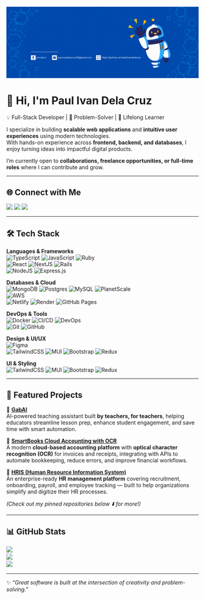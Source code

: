 ![@paulivandelacruz](https://raw.githubusercontent.com/paulivandelacruz/paulivandelacruz/main/assets/1.gif)

# 👋 Hi, I'm Paul Ivan Dela Cruz  

💡 Full-Stack Developer | 🚀 Problem-Solver | 🎯 Lifelong Learner  

I specialize in building **scalable web applications** and **intuitive user experiences** using modern technologies.  
With hands-on experience across **frontend, backend, and databases**, I enjoy turning ideas into impactful digital products.  

I’m currently open to **collaborations, freelance opportunities, or full-time roles** where I can contribute and grow.  

---

## 🌐 Connect with Me
<a href="https://linkedin.com/in/paul-ivan-dela-cruz-806788241"><img src="https://img.shields.io/badge/LinkedIn-%230077B5.svg?&style=for-the-badge&logo=linkedin&logoColor=white"></a>
<a href="https://instagram.com/_paulivan.dev"><img src="https://img.shields.io/badge/Instagram-%23E4405F.svg?&style=for-the-badge&logo=instagram&logoColor=white"></a>
<a href="https://facebook.com/plvndlcrz"><img src="https://img.shields.io/badge/Facebook-%231877F2.svg?&style=for-the-badge&logo=facebook&logoColor=white"></a>  

---

## 🛠️ Tech Stack

**Languages & Frameworks**  
![TypeScript](https://img.shields.io/badge/typescript-%23007ACC.svg?style=for-the-badge&logo=typescript&logoColor=white) 
![JavaScript](https://img.shields.io/badge/javascript-%23323330.svg?style=for-the-badge&logo=javascript&logoColor=%23F7DF1E) 
![Ruby](https://img.shields.io/badge/ruby-%23CC342D.svg?style=for-the-badge&logo=ruby&logoColor=white)  
![React](https://img.shields.io/badge/react-%2320232a.svg?style=for-the-badge&logo=react&logoColor=%2361DAFB) 
![NextJS](https://img.shields.io/badge/next.js-black?style=for-the-badge&logo=next.js&logoColor=white) 
![Rails](https://img.shields.io/badge/rails-%23CC0000.svg?style=for-the-badge&logo=ruby-on-rails&logoColor=white)  
![NodeJS](https://img.shields.io/badge/node.js-6DA55F?style=for-the-badge&logo=node.js&logoColor=white) 
![Express.js](https://img.shields.io/badge/express.js-%23404d59.svg?style=for-the-badge&logo=express&logoColor=%2361DAFB)  

**Databases & Cloud**  
![MongoDB](https://img.shields.io/badge/MongoDB-%234ea94b.svg?style=for-the-badge&logo=mongodb&logoColor=white) 
![Postgres](https://img.shields.io/badge/postgres-%23316192.svg?style=for-the-badge&logo=postgresql&logoColor=white) 
![MySQL](https://img.shields.io/badge/mysql-%2300f.svg?style=for-the-badge&logo=mysql&logoColor=white) 
![PlanetScale](https://img.shields.io/badge/planetscale-%23000000.svg?style=for-the-badge&logo=planetscale&logoColor=white)  
![AWS](https://img.shields.io/badge/AWS-%23FF9900.svg?style=for-the-badge&logo=amazon-aws&logoColor=white)  
![Netlify](https://img.shields.io/badge/netlify-%23000000.svg?style=for-the-badge&logo=netlify&logoColor=#00C7B7) 
![Render](https://img.shields.io/badge/render-%46E3B7.svg?style=for-the-badge&logo=render&logoColor=white) 
![GitHub Pages](https://img.shields.io/badge/github%20pages-121013?style=for-the-badge&logo=github&logoColor=white)  

**DevOps & Tools**  
![Docker](https://img.shields.io/badge/docker-%230db7ed.svg?style=for-the-badge&logo=docker&logoColor=white) 
![CI/CD](https://img.shields.io/badge/CI%2FCD-%23007ACC.svg?style=for-the-badge&logo=githubactions&logoColor=white) 
![DevOps](https://img.shields.io/badge/DevOps-%234D4D4D.svg?style=for-the-badge&logo=azuredevops&logoColor=white)  
![Git](https://img.shields.io/badge/git-%23F05033.svg?style=for-the-badge&logo=git&logoColor=white) 
![GitHub](https://img.shields.io/badge/github-%23121011.svg?style=for-the-badge&logo=github&logoColor=white)  

**Design & UI/UX**  
![Figma](https://img.shields.io/badge/figma-%23F24E1E.svg?style=for-the-badge&logo=figma&logoColor=white)  
![TailwindCSS](https://img.shields.io/badge/tailwindcss-%2338B2AC.svg?style=for-the-badge&logo=tailwind-css&logoColor=white) 
![MUI](https://img.shields.io/badge/MUI-%230081CB.svg?style=for-the-badge&logo=mui&logoColor=white) 
![Bootstrap](https://img.shields.io/badge/bootstrap-%238511FA.svg?style=for-the-badge&logo=bootstrap&logoColor=white) 
![Redux](https://img.shields.io/badge/redux-%23593d88.svg?style=for-the-badge&logo=redux&logoColor=white)  
  

**UI & Styling**  
![TailwindCSS](https://img.shields.io/badge/tailwindcss-%2338B2AC.svg?style=for-the-badge&logo=tailwind-css&logoColor=white) 
![MUI](https://img.shields.io/badge/MUI-%230081CB.svg?style=for-the-badge&logo=mui&logoColor=white) 
![Bootstrap](https://img.shields.io/badge/bootstrap-%238511FA.svg?style=for-the-badge&logo=bootstrap&logoColor=white) 
![Redux](https://img.shields.io/badge/redux-%23593d88.svg?style=for-the-badge&logo=redux&logoColor=white)  

---

## 🚀 Featured Projects

📌 [**GabAI**](https://gabai.tagpros.us/)  
AI-powered teaching assistant built **by teachers, for teachers**, helping educators streamline lesson prep, enhance student engagement, and save time with smart automation.  

📌 [**SmartBooks Cloud Accounting with OCR**](https://smartbooks.com.ph/)  
A modern **cloud-based accounting platform** with **optical character recognition (OCR)** for invoices and receipts, integrating with APIs to automate bookkeeping, reduce errors, and improve financial workflows.  

📌 [**HRIS (Human Resource Information System)**](https://github.com/paulivandelacruz)  
An enterprise-ready **HR management platform** covering recruitment, onboarding, payroll, and employee tracking — built to help organizations simplify and digitize their HR processes.  

*(Check out my pinned repositories below ⬇️ for more!)*  

---

## 📊 GitHub Stats
![](https://github-readme-stats.vercel.app/api?username=paulivandelacruz&theme=tokyonight&hide_border=false&include_all_commits=true&count_private=true)  
![](https://github-readme-streak-stats.herokuapp.com/?user=paulivandelacruz&theme=tokyonight&hide_border=false)  
![](https://github-readme-stats.vercel.app/api/top-langs/?username=paulivandelacruz&theme=tokyonight&hide_border=false&layout=compact)  

---

✨ *“Great software is built at the intersection of creativity and problem-solving.”*  
